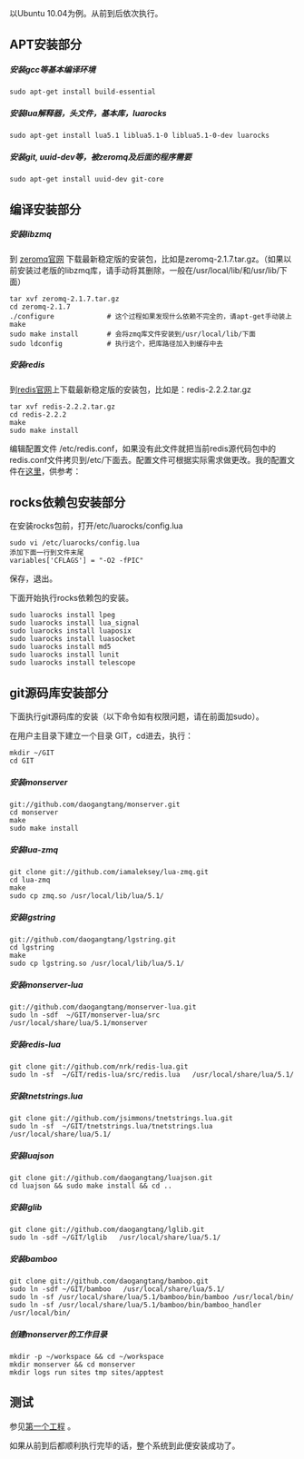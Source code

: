 


以Ubuntu 10.04为例。从前到后依次执行。 

## APT安装部分
##### 安装gcc等基本编译环境 

	sudo apt-get install build-essential 

##### 安装lua解释器，头文件，基本库，luarocks 

	sudo apt-get install lua5.1 liblua5.1-0 liblua5.1-0-dev luarocks 

##### 安装git, uuid-dev等，被zeromq及后面的程序需要 

	sudo apt-get install uuid-dev git-core 

## 编译安装部分
##### 安装libzmq 
到 [zeromq官网](http://www.zeromq.org/) 下载最新稳定版的安装包，比如是zeromq-2.1.7.tar.gz。（如果以前安装过老版的libzmq库，请手动将其删除，一般在/usr/local/lib/和/usr/lib/下面） 

	tar xvf zeromq-2.1.7.tar.gz 
	cd zeromq-2.1.7 
	./configure       		# 这个过程如果发现什么依赖不完全的，请apt-get手动装上 
	make 
	sudo make install     	# 会将zmq库文件安装到/usr/local/lib/下面 
	sudo ldconfig           # 执行这个，把库路径加入到缓存中去 

##### 安装redis 
到[redis官网](http://redis.io)上下载最新稳定版的安装包，比如是：redis-2.2.2.tar.gz 

	tar xvf redis-2.2.2.tar.gz 
	cd redis-2.2.2 
	make 
	sudo make install 

编辑配置文件 /etc/redis.conf，如果没有此文件就把当前redis源代码包中的redis.conf文件拷贝到/etc/下面去。配置文件可根据实际需求做更改。我的配置文件在[这里](others/redis.conf.md)，供参考：

## rocks依赖包安装部分 

在安装rocks包前，打开/etc/luarocks/config.lua 

	sudo vi /etc/luarocks/config.lua 
	添加下面一行到文件末尾 
	variables['CFLAGS'] = "-O2 -fPIC" 

保存，退出。 

下面开始执行rocks依赖包的安装。 

	sudo luarocks install lpeg 
	sudo luarocks install lua_signal 
	sudo luarocks install luaposix 
	sudo luarocks install luasocket 
	sudo luarocks install md5 
	sudo luarocks install lunit 
	sudo luarocks install telescope 

## git源码库安装部分 

下面执行git源码库的安装（以下命令如有权限问题，请在前面加sudo）。

在用户主目录下建立一个目录 GIT，cd进去，执行：

	mkdir ~/GIT
	cd GIT

##### 安装monserver

	git://github.com/daogangtang/monserver.git
	cd monserver
	make
	sudo make install

##### 安装lua-zmq

	git clone git://github.com/iamaleksey/lua-zmq.git 
	cd lua-zmq 
	make                   
	sudo cp zmq.so /usr/local/lib/lua/5.1/       

##### 安装lgstring

	git://github.com/daogangtang/lgstring.git 
	cd lgstring
	make
	sudo cp lgstring.so /usr/local/lib/lua/5.1/
	
##### 安装monserver-lua 

	git://github.com/daogangtang/monserver-lua.git 
	sudo ln -sdf  ~/GIT/monserver-lua/src   /usr/local/share/lua/5.1/monserver

##### 安装redis-lua 

	git clone git://github.com/nrk/redis-lua.git 
	sudo ln -sf  ~/GIT/redis-lua/src/redis.lua   /usr/local/share/lua/5.1/ 

##### 安装tnetstrings.lua 

	git clone git://github.com/jsimmons/tnetstrings.lua.git 
	sudo ln -sf  ~/GIT/tnetstrings.lua/tnetstrings.lua   /usr/local/share/lua/5.1/ 

##### 安装luajson 

	git clone git://github.com/daogangtang/luajson.git 
	cd luajson && sudo make install && cd ..
	
##### 安装lglib 

	git clone git://github.com/daogangtang/lglib.git 
	sudo ln -sdf ~/GIT/lglib   /usr/local/share/lua/5.1/ 

##### 安装bamboo 

	git clone git://github.com/daogangtang/bamboo.git 
	sudo ln -sdf ~/GIT/bamboo   /usr/local/share/lua/5.1/ 
	sudo ln -sf /usr/local/share/lua/5.1/bamboo/bin/bamboo /usr/local/bin/ 
	sudo ln -sf /usr/local/share/lua/5.1/bamboo/bin/bamboo_handler /usr/local/bin/ 

##### 创建monserver的工作目录 

	mkdir -p ~/workspace && cd ~/workspace 
	mkdir monserver && cd monserver 
	mkdir logs run sites tmp sites/apptest 

## 测试 

参见[第一个工程](第一个工程.md) 。

如果从前到后都顺利执行完毕的话，整个系统到此便安装成功了。 
